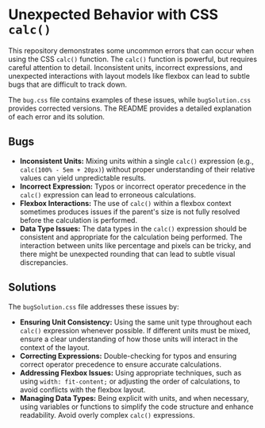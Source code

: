 # Unexpected Behavior with CSS `calc()`

This repository demonstrates some uncommon errors that can occur when using the CSS `calc()` function.  The `calc()` function is powerful, but requires careful attention to detail. Inconsistent units, incorrect expressions, and unexpected interactions with layout models like flexbox can lead to subtle bugs that are difficult to track down.

The `bug.css` file contains examples of these issues, while `bugSolution.css` provides corrected versions.  The README provides a detailed explanation of each error and its solution.

## Bugs

* **Inconsistent Units:**  Mixing units within a single `calc()` expression (e.g., `calc(100% - 5em + 20px)`) without proper understanding of their relative values can yield unpredictable results.
* **Incorrect Expression:** Typos or incorrect operator precedence in the `calc()` expression can lead to erroneous calculations.
* **Flexbox Interactions:** The use of `calc()` within a flexbox context sometimes produces issues if the parent's size is not fully resolved before the calculation is performed.
* **Data Type Issues:**  The data types in the `calc()` expression should be consistent and appropriate for the calculation being performed. The interaction between units like percentage and pixels can be tricky, and there might be unexpected rounding that can lead to subtle visual discrepancies.

## Solutions

The `bugSolution.css` file addresses these issues by:

* **Ensuring Unit Consistency:** Using the same unit type throughout each `calc()` expression whenever possible. If different units must be mixed, ensure a clear understanding of how those units will interact in the context of the layout.
* **Correcting Expressions:** Double-checking for typos and ensuring correct operator precedence to ensure accurate calculations.
* **Addressing Flexbox Issues:** Using appropriate techniques, such as using `width: fit-content;` or adjusting the order of calculations, to avoid conflicts with the flexbox layout.
* **Managing Data Types:**  Being explicit with units, and when necessary, using variables or functions to simplify the code structure and enhance readability. Avoid overly complex `calc()` expressions.